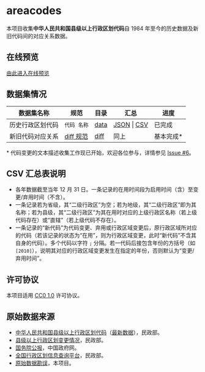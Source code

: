# areacodes

本项目收集**中华人民共和国县级以上行政区划代码**自 1984 年至今的历史数据及新旧代码间的对应关系数据。

## 在线预览

[由此进入在线预览](https://yescallop.github.io/areacodes/)

## 数据集情况

| 数据集名称 | 规范 | 目录 | 汇总 | 进度 |
| - | - | - | - | - |
| 历史行政区划代码 | `代码 名称` | [data](data) | [JSON] \| [CSV] | 已完成 |
| 新旧代码对应关系 | [diff 规范](diff-spec.md) | [diff](diff) | 同上 | 基本完成* |

\* 代码变更的文本描述收集工作现已开始，欢迎各位参与，详情参见 [Issue #6](https://github.com/yescallop/areacodes/issues/6)。

## CSV 汇总表说明

- 各年数据截至当年 12 月 31 日。一条记录的在用时间段为启用时间（含）至变更/弃用时间（不含）。
- 一条记录若为省级，其“二级行政区”为空；若为地级，其“二级行政区”即为其名称；若为县级，其“二级行政区”为其在用时对应的上级行政区名称（若上级代码存在）或“直辖”（若上级代码不存在）。
- 一条记录的“新代码”为代码变更、弃用或行政区域变更后，原行政区域所对应的代码（若该记录的状态为“在用”，则为行政区域变更，此时“新代码”不含其自身的代码）。多个代码以字符 `;` 分隔。若一代码后接包含年份的方括号（如 `[2010]`），说明其对应的行政区域变更发生在指定的年份，否则默认为“变更/弃用时间”。

## 许可协议

本项目适用 [CC0 1.0] 许可协议。

## 原始数据来源

- [中华人民共和国县级以上行政区划代码][1]（[最新数据][1a]），民政部。
- [县级以上行政区划变更情况][2]，民政部。
- [国务院公报][3]，中国政府网。
- [全国行政区划信息查询平台][4]，民政部。
- [原始数据勘误](errata.md)，本项目。

[CSV]: https://raw.githubusercontent.com/yescallop/areacodes/master/result.csv
[JSON]: https://raw.githubusercontent.com/yescallop/areacodes/master/codes.json
[CC0 1.0]: https://creativecommons.org/publicdomain/zero/1.0/deed.zh-hans
[1]: https://www.mca.gov.cn/n156/n186/index.html
[1a]: https://www.mca.gov.cn/n156/n2679/index.html
[2]: http://xzqh.mca.gov.cn/description?dcpid=1
[3]: https://www.gov.cn/gongbao/
[4]: http://xzqh.mca.gov.cn/map
